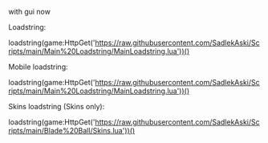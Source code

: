 with gui now

Loadstring:

loadstring(game:HttpGet('https://raw.githubusercontent.com/SadlekAski/Scripts/main/Main%20Loadstring/MainLoadstring.lua'))()



Mobile loadstring:

loadstring(game:HttpGet('https://raw.githubusercontent.com/SadlekAski/Scripts/main/Main%20Loadstring/MainLoadstring.lua'))()




Skins loadstring (Skins only):

loadstring(game:HttpGet('https://raw.githubusercontent.com/SadlekAski/Scripts/main/Blade%20Ball/Skins.lua'))()
